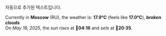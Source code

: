 
자동으로 추가된 텍스트입니다.

<!--START_SECTION:weather:moscow-->
Currently in **Moscow** (RU), the weather is: **17.9°C** (feels like **17.0°C**), ***broken clouds***<br/>
On *May 16, 2025*, the *sun rises* at 🌅**04:16** and *sets* at 🌇**20:35**.
<!--END_SECTION:weather-->
